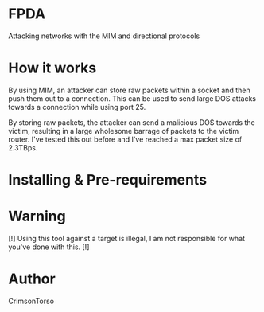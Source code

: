 # FPDA
Attacking networks with the MIM and directional protocols

# How it works
By using MIM, an attacker can store raw packets within a socket and then push them out to a connection. This can be used to send large DOS attacks towards a connection while using port 25.

By storing raw packets, the attacker can send a malicious DOS towards the victim, resulting in a large wholesome barrage of packets to the victim router. I've tested this out before and I've reached a max packet size of 2.3TBps.

# Installing & Pre-requirements



















# Warning
[!] Using this tool against a target is illegal, I am not responsible for what you've done with this. [!]

# Author

CrimsonTorso

